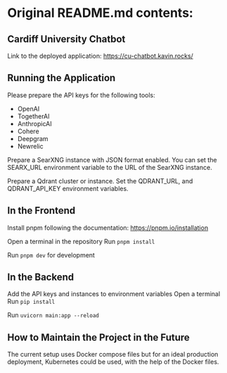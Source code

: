 # Original README.md contents:

## Cardiff University Chatbot
Link to the deployed application: https://cu-chatbot.kavin.rocks/

## Running the Application

Please prepare the API keys for the following tools:

- OpenAI
- TogetherAI
- AnthropicAI
- Cohere
- Deepgram
- Newrelic


Prepare a SearXNG instance with JSON format enabled.
You can set the SEARX_URL environment variable to the URL of the SearXNG instance.

Prepare a Qdrant cluster or instance.
Set the QDRANT_URL, and QDRANT_API_KEY environment variables.

## In the Frontend

Install pnpm following the documentation: https://pnpm.io/installation

Open a terminal in the repository
Run `pnpm install`

Run `pnpm dev` for development


## In the Backend

Add the API keys and instances to environment variables
Open a terminal
Run `pip install`

Run `uvicorn main:app --reload`



## How to Maintain the Project in the Future
The current setup uses Docker compose files but for an ideal production deployment, Kubernetes could be used, with the help of the Docker files.
